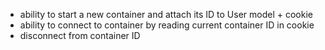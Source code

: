 - ability to start a new container and attach its ID to User model + cookie
- ability to connect to container by reading current container ID in cookie
- disconnect from container ID
